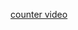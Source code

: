 <a href='https://drive.google.com/file/d/13A23nyBj0EX7gJ6_899Qc2feRxfaERU0/view?usp=drive_link'>counter video</a>


